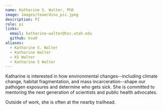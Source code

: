 ```yaml
---
name: Katharine S. Walter, PhD
image: images/team/dino_pic.jpeg
description: PI
role: pi
links:
  email: katharine-walter@hsc.utah.edu
  github: ksw9
aliases:
  - Katharine S. Walter
  - Katharine Walter
  - KS Walter
  - Katharine S Walter
---
```


Katharine is interested in how environmental changes--including climate change, habitat fragmentation, and mass incarceration--shape our pathogen exposures and determine who gets sick. She is committed to mentoring the next generation of scientists and public health advocates. 

Outside of work, she is often at the nearby trailhead.